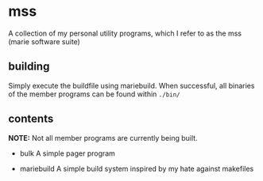 # mss
A collection of my personal utility programs, which I refer to as the mss (marie software suite)

## building
Simply execute the buildfile using mariebuild. When successful, all binaries of the member programs can be found within `./bin/`

## contents
**NOTE:** Not all member programs are currently being built.

* bulk
A simple pager program

* mariebuild
A simple build system inspired by my hate against makefiles
